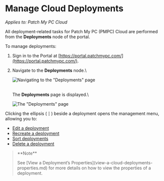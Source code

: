 # Manage Cloud Deployments

_Applies to: Patch My PC Cloud_

All deployment-related tasks for Patch My PC (PMPC) Cloud are performed from the **Deployments** node of the portal.

To manage deployments:

1. Sign in to the Portal at [https://portal.patchmypc.com/](https://portal.patchmypc.com/).
2.  Navigate to the **Deployments** node.\\

    ![Navigating to the "Deployments" page](../../../_images/image-\(1457\).png)

    \
    The **Deployments** page is displayed.\\

    ![The "Deployments" page](../../../_images/image-\(1458\).png)

Clicking the ellipsis (**⋮**) beside a deployment opens the management menu, allowing you to:

* [Edit a deployment](edit-a-cloud-deployment.md)
* [Recreate a deployment](recreate-a-cloud-deployment.md)
* [Sort deployments](sort-cloud-deployments.md)
* [Delete a deployment](delete-a-cloud-deployment.md)

> \*\*Note\*\*
>
> See \[View a Deployment’s Properties]\(view-a-cloud-deployments-properties.md) for more details on how to view the properties of a deployment.
